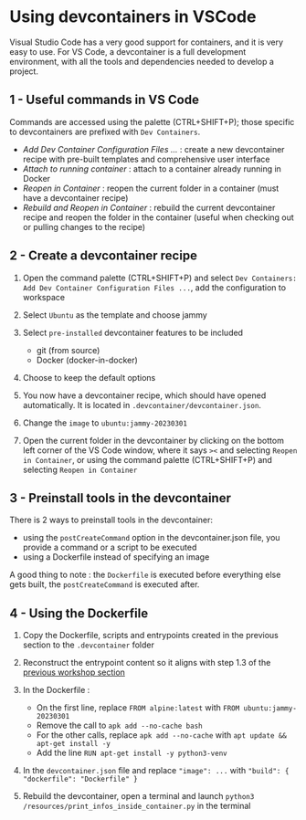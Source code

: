 # Using devcontainers in VSCode

Visual Studio Code has a very good support for containers, and it is very easy to use. For VS Code, a devcontainer is a full development environment, with all the tools and dependencies needed to develop a project.

## 1 - Useful commands in VS Code

Commands are accessed using the palette (CTRL+SHIFT+P); those specific to devcontainers are prefixed with `Dev Containers`.

- *Add Dev Container Configuration Files ...* : create a new devcontainer recipe with pre-built templates and comprehensive user interface
- *Attach to running container* : attach to a container already running in Docker
- *Reopen in Container* : reopen the current folder in a container (must have a devcontainer recipe)
- *Rebuild and Reopen in Container* : rebuild the current devcontainer recipe and reopen the folder in the container (useful when checking out or pulling changes to the recipe)

## 2 - Create a devcontainer recipe

1. Open the command palette (CTRL+SHIFT+P) and select `Dev Containers: Add Dev Container Configuration Files ...`, add the configuration to workspace

2. Select `Ubuntu` as the template and choose jammy

3. Select `pre-installed` devcontainer features to be included

    - git (from source)
    - Docker (docker-in-docker)

3. Choose to keep the default options

4. You now have a devcontainer recipe, which should have opened automatically. It is located in `.devcontainer/devcontainer.json`.

6. Change the `image` to `ubuntu:jammy-20230301`

5. Open the current folder in the devcontainer by clicking on the bottom left corner of the VS Code window, where it says `><` and selecting `Reopen in Container`, or using the command palette (CTRL+SHIFT+P) and selecting `Reopen in Container`

## 3 - Preinstall tools in the devcontainer

There is 2 ways to preinstall tools in the devcontainer:

- using the `postCreateCommand` option in the devcontainer.json file, you provide a command or a script to be executed
- using a Dockerfile instead of specifying an image

A good thing to note : the `Dockerfile` is executed before everything else gets built, the `postCreateCommand` is executed after.

## 4 - Using the Dockerfile

1. Copy the Dockerfile, scripts and entrypoints created in the previous section to the `.devcontainer` folder

2. Reconstruct the entrypoint content so it aligns with step 1.3 of the [previous workshop section](2-3-4-first-image.md)

3. In the Dockerfile :
    - On the first line, replace `FROM alpine:latest` with `FROM ubuntu:jammy-20230301`
    - Remove the call to `apk add --no-cache bash`
    - For the other calls, replace `apk add --no-cache` with `apt update && apt-get install -y`
    - Add the line `RUN apt-get install -y python3-venv`

4. In the `devcontainer.json` file and replace `"image": ...` with `"build": { "dockerfile": "Dockerfile" }`

5. Rebuild the devcontainer, open a terminal and launch `python3 /resources/print_infos_inside_container.py` in the terminal
